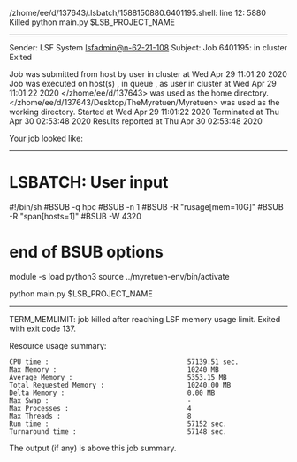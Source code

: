 /zhome/ee/d/137643/.lsbatch/1588150880.6401195.shell: line 12:  5880 Killed                  python main.py $LSB_PROJECT_NAME

------------------------------------------------------------
Sender: LSF System <lsfadmin@n-62-21-108>
Subject: Job 6401195: <NNAgent8NN-Selfplay-20-weighted> in cluster <dcc> Exited

Job <NNAgent8NN-Selfplay-20-weighted> was submitted from host <n-62-27-20> by user <s183905> in cluster <dcc> at Wed Apr 29 11:01:20 2020
Job was executed on host(s) <n-62-21-108>, in queue <hpc>, as user <s183905> in cluster <dcc> at Wed Apr 29 11:01:22 2020
</zhome/ee/d/137643> was used as the home directory.
</zhome/ee/d/137643/Desktop/TheMyretuen/Myretuen> was used as the working directory.
Started at Wed Apr 29 11:01:22 2020
Terminated at Thu Apr 30 02:53:48 2020
Results reported at Thu Apr 30 02:53:48 2020

Your job looked like:

------------------------------------------------------------
# LSBATCH: User input
#!/bin/sh
#BSUB -q hpc
#BSUB -n 1
#BSUB -R "rusage[mem=10G]"
#BSUB -R "span[hosts=1]"
#BSUB -W 4320
# end of BSUB options

module -s load python3
source ../myretuen-env/bin/activate

python main.py $LSB_PROJECT_NAME


------------------------------------------------------------

TERM_MEMLIMIT: job killed after reaching LSF memory usage limit.
Exited with exit code 137.

Resource usage summary:

    CPU time :                                   57139.51 sec.
    Max Memory :                                 10240 MB
    Average Memory :                             5353.15 MB
    Total Requested Memory :                     10240.00 MB
    Delta Memory :                               0.00 MB
    Max Swap :                                   -
    Max Processes :                              4
    Max Threads :                                8
    Run time :                                   57152 sec.
    Turnaround time :                            57148 sec.

The output (if any) is above this job summary.

